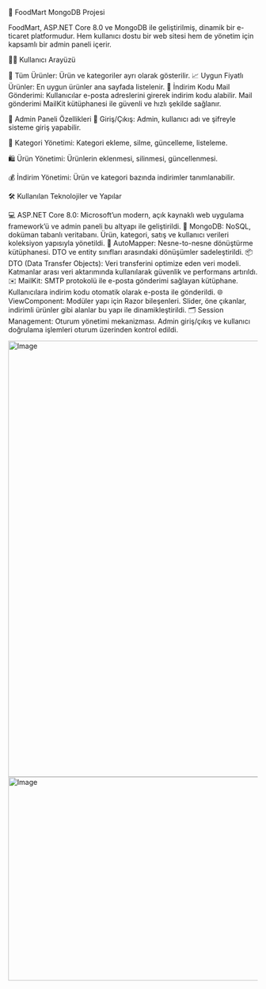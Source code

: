 🛒 FoodMart MongoDB Projesi

FoodMart, ASP.NET Core 8.0 ve MongoDB ile geliştirilmiş, dinamik bir e-ticaret platformudur.
Hem kullanıcı dostu bir web sitesi hem de yönetim için kapsamlı bir admin paneli içerir.

👩‍💻 Kullanıcı Arayüzü

💸 Tüm Ürünler: Ürün ve kategoriler ayrı olarak gösterilir.
📈 Uygun Fiyatlı Ürünler: En uygun ürünler ana sayfada listelenir.
📧 İndirim Kodu Mail Gönderimi: Kullanıcılar e-posta adreslerini girerek indirim kodu alabilir.
Mail gönderimi MailKit kütüphanesi ile güvenli ve hızlı şekilde sağlanır.

🔐 Admin Paneli Özellikleri
🔑 Giriş/Çıkış: Admin, kullanıcı adı ve şifreyle sisteme giriş yapabilir.

📝 Kategori Yönetimi: Kategori ekleme, silme, güncelleme, listeleme.

🛍️ Ürün Yönetimi: Ürünlerin eklenmesi, silinmesi, güncellenmesi.

💰 İndirim Yönetimi: Ürün ve kategori bazında indirimler tanımlanabilir.

🛠️ Kullanılan Teknolojiler ve Yapılar

💻 ASP.NET Core 8.0: Microsoft’un modern, açık kaynaklı web uygulama framework’ü ve admin paneli bu altyapı ile geliştirildi.
🍃 MongoDB: NoSQL, doküman tabanlı veritabanı. Ürün, kategori, satış ve kullanıcı verileri koleksiyon yapısıyla yönetildi.
🔄 AutoMapper: Nesne-to-nesne dönüştürme kütüphanesi. DTO ve entity sınıfları arasındaki dönüşümler sadeleştirildi.
📦 DTO (Data Transfer Objects): Veri transferini optimize eden veri modeli. Katmanlar arası veri aktarımında kullanılarak güvenlik ve performans artırıldı.
✉️ MailKit: SMTP protokolü ile e-posta gönderimi sağlayan kütüphane. Kullanıcılara indirim kodu otomatik olarak e-posta ile gönderildi.
🌐 ViewComponent: Modüler yapı için Razor bileşenleri. Slider, öne çıkanlar, indirimli ürünler gibi alanlar bu yapı ile dinamikleştirildi.
🗂️ Session Management: Oturum yönetimi mekanizması. Admin giriş/çıkış ve kullanıcı doğrulama işlemleri oturum üzerinden kontrol edildi.

<img width="1628" height="882" alt="Image" src="https://github.com/user-attachments/assets/63a8c376-3e77-4674-ac28-27de1e0c5798" />

<img width="1602" height="412" alt="Image" src="https://github.com/user-attachments/assets/89d37d67-a190-470e-8e46-b94840f7253e" />
